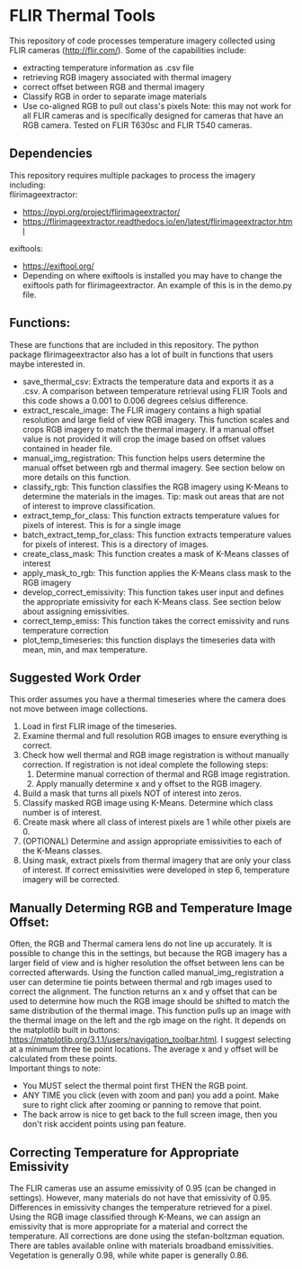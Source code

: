 # FLIR Thermal Tools
This repository of code processes temperature imagery collected using FLIR cameras (http://flir.com/). Some of the capabilities include:  
  * extracting temperature information as .csv file
  * retrieving RGB imagery associated with thermal imagery
  * correct offset between RGB and thermal imagery 
  * Classify RGB in order to separate image materials
  * Use co-aligned RGB to pull out class's pixels
Note: this may not work for all FLIR cameras and is specifically designed for cameras that have an RGB camera. Tested on FLIR T630sc and FLIR T540 cameras. 

## Dependencies
This repository requires multiple packages to process the imagery including:  
flirimageextractor:   
  * https://pypi.org/project/flirimageextractor/     
  * https://flirimageextractor.readthedocs.io/en/latest/flirimageextractor.html  

exiftools: 
  * https://exiftool.org/
  * Depending on where exiftools is installed you may have to change the exiftools path for flirimageextractor. An example of this is in the demo.py file. 

## Functions:
These are functions that are included in this repository. The python package flirimageextractor also has a lot of built in functions that users maybe interested in.
  * save_thermal_csv: Extracts the temperature data and exports it as a .csv. A comparison between temperature retrieval using FLIR Tools and this code shows a 0.001 to 0.006 degrees celsius difference.
  * extract_rescale_image: The FLIR imagery contains a high spatial resolution and large field of view RGB imagery. This function scales and crops RGB imagery to match the thermal imagery. If a manual offset value is not provided it will crop the image based on offset values contained in header file. 
  * manual_img_registration: This function helps users determine the manual offset between rgb and thermal imagery. See section below on more details on this function. 
  * classify_rgb: This function classifies the RGB imagery using K-Means to determine the materials in the images. Tip: mask out areas that are not of interest to improve classification. 
  * extract_temp_for_class: This function extracts temperature values for pixels of interest. This is for a single image
  * batch_extract_temp_for_class: This function extracts temperature values for pixels of interest. This is a directory of images. 
  * create_class_mask: This function creates a mask of K-Means classes of interest
  * apply_mask_to_rgb: This function applies the K-Means class mask to the RGB imagery
  * develop_correct_emissivity: This function takes user input and defines the appropriate emissivity for each K-Means class. See section below about assigning emissivities.
  * correct_temp_emiss: This function takes the correct emissivity and runs temperature correction
  * plot_temp_timeseries: this function displays the timeseries data with mean, min, and max temperature.

## Suggested Work Order
This order assumes you have a thermal timeseries where the camera does not move between image collections.
1. Load in first FLIR image of the timeseries. 
2. Examine thermal and full resolution RGB images to ensure everything is correct.
3. Check how well thermal and RGB image registration is without manually correction. If registration is not ideal complete the following steps:  
     1. Determine manual correction of thermal and RGB image registration.  
     2. Apply manually determine x and y offset to the RGB imagery.
4. Build a mask that turns all pixels NOT of interest into zeros. 
5. Classify masked RGB image using K-Means. Determine which class number is of interest.
6. Create mask where all class of interest pixels are 1 while other pixels are 0. 
7. (OPTIONAL) Determine and assign appropriate emissivities to each of the K-Means classes.
8. Using mask, extract pixels from thermal imagery that are only your class of interest. If correct emissivities were developed in step 6, temperature imagery will be corrected. 

## Manually Determing RGB and Temperature Image Offset:
Often, the RGB and Thermal camera lens do not line up accurately. It is possible to change this in the settings, but because the RGB imagery has a larger field of view and is higher resolution the offset between lens can be corrected afterwards. Using the function called manual_img_registration a user can determine tie points between thermal and rgb images used to correct the alignment. The function returns an x and y offset that can be used to determine how much the RGB image should be shifted to match the same distribution of the thermal image. This function pulls up an image with the thermal image on the left and the rgb image on the right. It depends on the matplotlib built in buttons: https://matplotlib.org/3.1.1/users/navigation_toolbar.html. I suggest selecting at a minimum three tie point locations. The average x and y offset will be calculated from these points.   
Important things to note:
  * You MUST select the thermal point first THEN the RGB point.
  * ANY TIME you click (even with zoom and pan) you add a point. Make sure to right click after zooming or panning to remove that point. 
  * The back arrow is nice to get back to the full screen image, then you don't risk accident points using pan feature.  
  
## Correcting Temperature for Appropriate Emissivity 
The FLIR cameras use an assume emissivity of 0.95 (can be changed in settings). However, many materials do not have that emissivity of 0.95. Differences in emissivity changes the temperature retrieved for a pixel. Using the RGB image classified through K-Means, we can assign an emissivity that is more appropriate for a material and correct the temperature. All corrections are done using the stefan-boltzman equation. There are tables available online with materials broadband emissivities. Vegetation is generally 0.98, while white paper is generally 0.86.  
